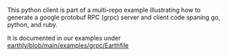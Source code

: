 This python client is part of a multi-repo example illustrating how to generate a google protobuf RPC (grpc)
server and client code spaning go, python, and ruby.

It is documented in our examples under [earthly/blob/main/examples/grpc/Earthfile](https://github.com/earthly/earthly/blob/main/examples/grpc/Earthfile)
